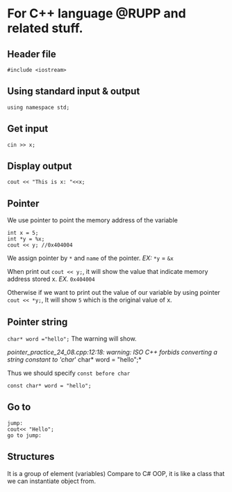 # For C++ language @RUPP and related stuff.
## Header file 

`#include <iostream>`

## Using standard input & output

`using namespace std;`

## Get input

`cin >> x;`

## Display output

`cout << "This is x: "<<x; `

## Pointer
We use pointer to point the memory address of the variable

```
int x = 5;
int *y = %x;
cout << y; //0x404004
```
We assign pointer by `*` and `name` of the pointer. *EX:* `*y` = `&x`

When print out `cout << y;`, it will show the value that indicate memory address stored x. *EX.* `0x404004`

Otherwise if we want to print out the value of our variable by using pointer `cout << *y;`, It will show `5` which is the original value of x.

## Pointer string

`char* word ="hello";` The warning will show. 

*pointer_practice_24_08.cpp:12:18: warning: ISO C++ forbids converting a string constant to 'char*'  char* word = "hello";*

Thus we should specify `const before char`

`const char* word = "hello";`

## Go to 
``` 
jump:
cout<< "Hello";
go to jump:

```

## Structures
It is a group of element (variables) Compare to C# OOP, it is like a class that we can instantiate object from.


